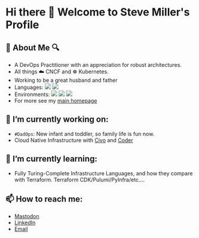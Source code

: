 # Hi there 👋 Welcome to Steve Miller's Profile 

## 🔎 About Me 🔍

<!--Thanks to https://javascript.plainenglish.io/how-to-make-custom-language-badges-for-your-profile-using-shields-io-d2aeaf016b6b for custom badge tutorial -->

- A DevOps Practitioner with an appreciation for robust architectures.
- All things ☁️ CNCF and ☸️ Kubernetes.
- Working to be a great husband and father
- Languages: <img src="https://img.shields.io/badge/-Shell/Bash-888888?logo=gnubash"> <img src="https://img.shields.io/badge/-Python-888888?logo=python">
- Environments: <img src="https://img.shields.io/badge/-Kubernetes-888888?logo=kubernetes"> <img src="https://img.shields.io/badge/-Docker-888888?logo=docker">  <img src="https://img.shields.io/badge/-Terraform-888888?logo=terraform">
- For more see my [main homepage](https://www.r15cookie.com)

## 🔭 I’m currently working on:
- `#DadOps`: New infant and toddler, so family life is fun now.
- Cloud Native Infrastructure with [Civo](https://www.civo.com/) and [Coder](https://coder.com/)
## 🌱 I’m currently learning:
- Fully Turing-Complete Infrastructure Languages, and how they compare with Terraform.  Terraform CDK/Pulumi/PyInfra/etc....
## 📫 How to reach me: 
- [Mastodon](https://cloud-native.social/@ssmiller25)
- [LinkedIn](https://www.linkedin.com/in/steve-miller-9936632/)
- [Email](https://www.r15cookie.com/contact/)


<!--
**ssmiller25/ssmiller25** is a ✨ _special_ ✨ repository because its `README.md` (this file) appears on your GitHub profile.

Here are some ideas to get you started:

- 🔭 I’m currently working on ...
- 🌱 I’m currently learning ...
- 👯 I’m looking to collaborate on ...
- 🤔 I’m looking for help with ...
- 💬 Ask me about ...
- 📫 How to reach me: ...
- 😄 Pronouns: ...
- ⚡ Fun fact: ...
-->
